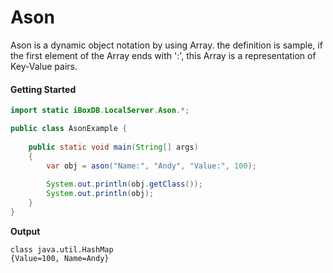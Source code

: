 # Ason

Ason is a dynamic object notation by using Array. the definition is sample, if the first element of the Array ends with ':', this Array is a representation of Key-Value pairs.

#### Getting Started

```java
import static iBoxDB.LocalServer.Ason.*;

public class AsonExample {
     
    public static void main(String[] args)
    {
        var obj = ason("Name:", "Andy", "Value:", 100);
                
        System.out.println(obj.getClass());
        System.out.println(obj);
    }
}
```

**Output**

```
class java.util.HashMap
{Value=100, Name=Andy}
```
